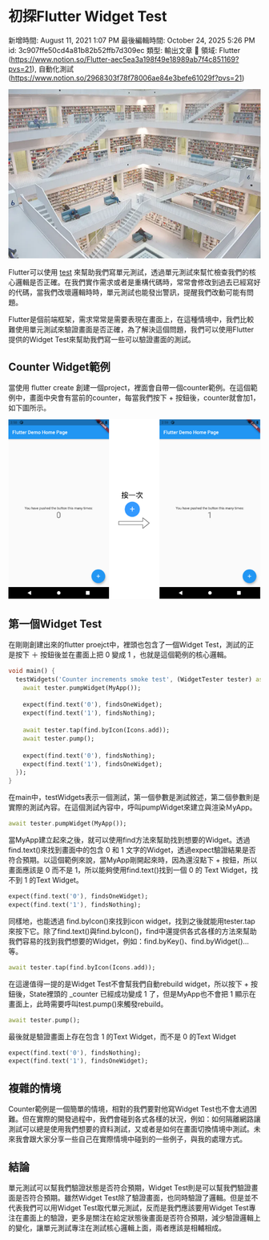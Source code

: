 # 初探Flutter Widget Test

新增時間: August 11, 2021 1:07 PM
最後編輯時間: October 24, 2025 5:26 PM
id: 3c907ffe50cd4a81b82b52ffb7d309ec
類型: 輸出文章
🧩 領域: Flutter (https://www.notion.so/Flutter-aec5ea3a198f49e18989ab7f4c851169?pvs=21), 自動化測試 (https://www.notion.so/2968303f78f78006ae84e3befe61029f?pvs=21)

![image.png](%E5%88%9D%E6%8E%A2Flutter%20Widget%20Test/image.png)

Flutter可以使用 [test](https://pub.dev/packages/test) 來幫助我們寫單元測試，透過單元測試來幫忙檢查我們的核心邏輯是否正確。在我們實作需求或者是重構代碼時，常常會修改到過去已經寫好的代碼，當我們改壞邏輯時時，單元測試也能發出警訊，提醒我們改動可能有問題。

Flutter是個前端框架，需求常常是需要表現在畫面上，在這種情境中，我們比較難使用單元測試來驗證畫面是否正確，為了解決這個問題，我們可以使用Flutter提供的Widget Test來幫助我們寫一些可以驗證畫面的測試。

## Counter Ｗidget範例

當使用 flutter create 創建一個project，裡面會自帶一個counter範例。在這個範例中，畫面中央會有當前的counter，每當我們按下 + 按鈕後，counter就會加1，如下圖所示。

![](%E5%88%9D%E6%8E%A2Flutter%20Widget%20Test/widget_test.png)

## 第一個Widget Test

在剛剛創建出來的flutter proejct中，裡頭也包含了一個Widget Test，測試的正是按下 ＋ 按鈕後並在畫面上把 0 變成 1 ，也就是這個範例的核心邏輯。

```dart
void main() {
  testWidgets('Counter increments smoke test', (WidgetTester tester) async {
    await tester.pumpWidget(MyApp());

    expect(find.text('0'), findsOneWidget);
    expect(find.text('1'), findsNothing);

    await tester.tap(find.byIcon(Icons.add));
    await tester.pump();

    expect(find.text('0'), findsNothing);
    expect(find.text('1'), findsOneWidget);
  });
}
```

在main中，testWidgets表示一個測試，第一個參數是測試敘述，第二個參數則是實際的測試內容。在這個測試內容中，呼叫pumpWidget來建立與渲染ＭyApp。

```dart
await tester.pumpWidget(MyApp());
```

當MyApp建立起來之後，就可以使用find方法來幫助找到想要的Widget。透過 find.text()來找到畫面中的包含 0 和 1 文字的Widget，透過expect驗證結果是否符合預期。以這個範例來說，當MyApp剛開起來時，因為還沒點下 + 按鈕，所以畫面應該是 0 而不是 1，所以能夠使用find.text()找到一個 0 的 Text Widget，找不到 1 的Text Widget。

```dart
expect(find.text('0'), findsOneWidget);
expect(find.text('1'), findsNothing);
```

同樣地，也能透過 find.byIcon()來找到icon widget，找到之後就能用tester.tap來按下它。除了find.text()與find.byIcon()，find中還提供各式各樣的方法來幫助我們容易的找到我們想要的Widget，例如：find.byKey()、find.byWidget()… 等。

```dart
await tester.tap(find.byIcon(Icons.add));
```

在這邊值得一提的是Widget Test不會幫我們自動rebuild widget，所以按下 + 按鈕後，State裡頭的 _counter 已經成功變成 1 了，但是MyApp也不會把 1 顯示在畫面上，此時需要呼叫test.pump()來觸發rebuild。

```dart
await tester.pump();
```

最後就是驗證畫面上存在包含 1 的Text Widget，而不是 0 的Text Widget

```dart
expect(find.text('0'), findsNothing);
expect(find.text('1'), findsOneWidget);
```

## 複雜的情境

Counter範例是一個簡單的情境，相對的我們要對他寫Widget Test也不會太過困難。但在實際的開發過程中，我們會碰到各式各樣的狀況，例如：如何隔離網路讓測試可以總是使用我們想要的資料測試，又或者是如何在畫面切換情境中測試。未來我會跟大家分享一些自己在實際情境中碰到的一些例子，與我的處理方式。

## 結論

單元測試可以幫我們驗證狀態是否符合預期，Widget Test則是可以幫我們驗證畫面是否符合預期。雖然Widget Test除了驗證畫面，也同時驗證了邏輯。但是並不代表我們可以用Widget Test取代單元測試，反而是我們應該要用Widget Test專注在畫面上的驗證，更多是關注在給定狀態後畫面是否符合預期，減少驗證邏輯上的變化，讓單元測試專注在測試核心邏輯上面，兩者應該是相輔相成。